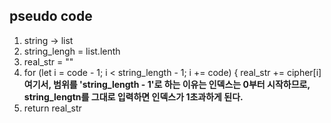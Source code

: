 ## pseudo code
1. string -> list
2. string_lengh = list.lenth
3. real_str = ""
4. for (let i = code - 1; i < string_length - 1; i += code) {
    real_str += cipher[i]
   **여기서, 범위를 'string_length - 1'로 하는 이유는 인덱스는 0부터 시작하므로, string_lengtn를 그대로 입력하면 인덱스가 1초과하게 된다.**
5. return real_str   
